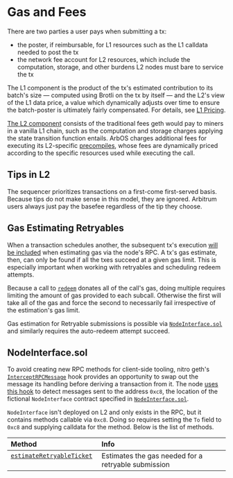 # Gas and Fees
There are two parties a user pays when submitting a tx:

- the poster, if reimbursable, for L1 resources such as the L1 calldata needed to post the tx
- the network fee account for L2 resources, which include the computation, storage, and other burdens L2 nodes must bare to service the tx

The L1 component is the product of the tx's estimated contribution to its batch's size — computed using Brotli on the tx by itself — and the L2's view of the L1 data price, a value which dynamically adjusts over time to ensure the batch-poster is ultimately fairly compensated. For details, see [L1 Pricing](arbos.md#l1pricingstate).

[The L2 component](arbos.md#l2pricingstate) consists of the traditional fees geth would pay to miners in a vanilla L1 chain, such as the computation and storage charges applying the state transition function entails. ArbOS charges additional fees for executing its L2-specific [precompiles](precompiles.md), whose fees are dynamically priced according to the specific resources used while executing the call.

[drop_l1_link]: https://github.com/OffchainLabs/nitro/blob/2ba6d1aa45abcc46c28f3d4f560691ce5a396af8/arbos/l1pricing/l1pricing.go#L232

## Tips in L2
The sequencer prioritizes transactions on a first-come first-served basis. Because tips do not make sense in this model, they are ignored. Arbitrum users always just pay the basefee regardless of the tip they choose.

## Gas Estimating Retryables
When a transaction schedules another, the subsequent tx's execution [will be included][estimation_inclusion_link] when estimating gas via the node's RPC. A tx's gas estimate, then, can only be found if all the txes succeed at a given gas limit. This is especially important when working with retryables and scheduling redeem attempts.

Because a call to [`redeem`](precompiles.md#ArbRetryableTx) donates all of the call's gas, doing multiple requires limiting the amount of gas provided to each subcall. Otherwise the first will take all of the gas and force the second to necessarily fail irrespective of the estimation's gas limit.

Gas estimation for Retryable submissions is possible via [`NodeInterface.sol`][node_interface_link] and similarly requires the auto-redeem attempt succeed.

[estimation_inclusion_link]: https://github.com/OffchainLabs/go-ethereum/blob/edf6a19157606070b6a6660c8decc513e2408cb7/internal/ethapi/api.go#L955
[node_interface_link]: https://github.com/OffchainLabs/nitro/blob/master/solgen/src/node-interface/NodeInterface.sol

## NodeInterface.sol
To avoid creating new RPC methods for client-side tooling, nitro geth's [`InterceptRPCMessage`][InterceptRPCMessage_link] hook provides an opportunity to swap out the message its handling before deriving a transaction from it. The node [uses this hook][use_hook_link] to detect messages sent to the address `0xc8`, the location of the fictional `NodeInterface` contract specified in [`NodeInterface.sol`][node_interface_link].

`NodeInterface` isn't deployed on L2 and only exists in the RPC, but it contains methods callable via `0xc8`. Doing so requires setting the `To` field to `0xc8` and supplying calldata for the method. Below is the list of methods.

| Method                                                           | Info                                                |
|:-----------------------------------------------------------------|:----------------------------------------------------|
| [`estimateRetryableTicket`][estimateRetryableTicket_link] &nbsp; | Estimates the gas needed for a retryable submission |

[InterceptRPCMessage_link]: https://github.com/OffchainLabs/go-ethereum/blob/f31341b3dfa987719b012bc976a6f4fe3b8a1221/internal/ethapi/api.go#L929
[use_hook_link]: https://github.com/OffchainLabs/nitro/blob/57e03322926f796f75a21f8735cc64ea0a2d11c3/arbstate/node-interface.go#L17
[estimateRetryableTicket_link]: https://github.com/OffchainLabs/nitro/blob/8ab1d6730164e18d0ca1bd5635ca12aadf36a640/solgen/src/node_interface/NodeInterface.sol#L21
